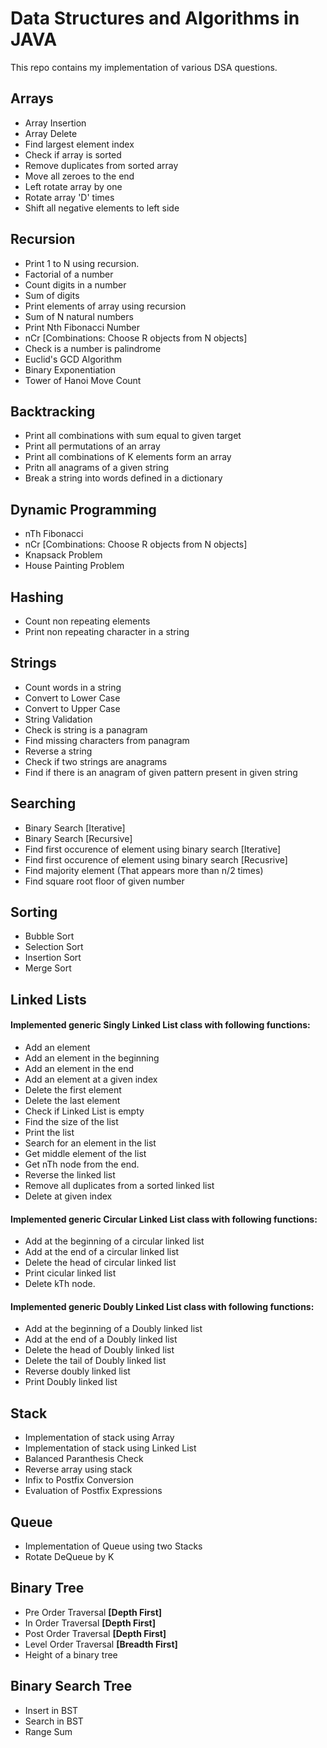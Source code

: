 # Data Structures and Algorithms in JAVA

This repo contains my implementation of various DSA questions.

## Arrays

* Array Insertion
* Array Delete
* Find largest element index
* Check if array is sorted
* Remove duplicates from sorted array
* Move all zeroes to the end
* Left rotate array by one
* Rotate array 'D' times
* Shift all negative elements to left side

## Recursion

* Print 1 to N using recursion.
* Factorial of a number
* Count digits in a number
* Sum of digits
* Print elements of array using recursion
* Sum of N natural numbers
* Print Nth Fibonacci Number
* nCr [Combinations: Choose R objects from N objects]
* Check is a number is palindrome
* Euclid's GCD Algorithm
* Binary Exponentiation
* Tower of Hanoi Move Count

## Backtracking

* Print all combinations with sum equal to given target
* Print all permutations of an array
* Print all combinations of K elements form an array
* Pritn all anagrams of a given string
* Break a string into words defined in a dictionary

## Dynamic Programming

* nTh Fibonacci
* nCr [Combinations: Choose R objects from N objects]
* Knapsack Problem
* House Painting Problem

## Hashing

* Count non repeating elements
* Print non repeating character in a string

## Strings

* Count words in a string
* Convert to Lower Case
* Convert to Upper Case
* String Validation
* Check is string is a panagram
* Find missing characters from panagram
* Reverse a string
* Check if two strings are anagrams
* Find if there is an anagram of given pattern present in given string

## Searching

* Binary Search [Iterative]
* Binary Search [Recursive]
* Find first occurence of element using binary search [Iterative]
* Find first occurence of element using binary search [Recusrive]
* Find majority element (That appears more than n/2 times)
* Find square root floor of given number 

## Sorting 

* Bubble Sort
* Selection Sort
* Insertion Sort
* Merge Sort 

## Linked Lists

#### Implemented generic Singly Linked List class with following functions: 

* Add an element
* Add an element in the beginning
* Add an element in the end
* Add an element at a given index
* Delete the first element
* Delete the last element
* Check if Linked List is empty
* Find the size of the list
* Print the list
* Search for an element in the list
* Get middle element of the list
* Get nTh node from the end.
* Reverse the linked list
* Remove all duplicates from a sorted linked list
* Delete at given index     

#### Implemented generic Circular Linked List class with following functions:  

* Add at the beginning of a circular linked list
* Add at the end of a circular linked list
* Delete the head of circular linked list
* Print cicular linked list
* Delete kTh node.

#### Implemented generic Doubly Linked List class with following functions:  

* Add at the beginning of a Doubly linked list
* Add at the end of a Doubly linked list
* Delete the head of Doubly linked list
* Delete the tail of Doubly linked list
* Reverse doubly linked list
* Print Doubly linked list 

## Stack

* Implementation of stack using Array
* Implementation of stack using Linked List
* Balanced Paranthesis Check
* Reverse array using stack
* Infix to Postfix Conversion
* Evaluation of Postfix Expressions 

## Queue

* Implementation of Queue using two Stacks
* Rotate DeQueue by K

## Binary Tree

* Pre Order Traversal **[Depth First]**
* In Order Traversal **[Depth First]**
* Post Order Traversal **[Depth First]**
* Level Order Traversal **[Breadth First]**
* Height of a binary tree

## Binary Search Tree

* Insert in BST
* Search in BST
* Range Sum
